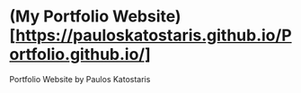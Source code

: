 # (My Portfolio Website)[https://pauloskatostaris.github.io/Portfolio.github.io/]

Portfolio Website by Paulos Katostaris 
